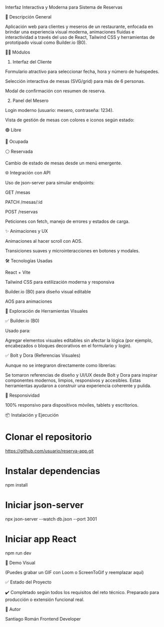 Interfaz Interactiva y Moderna para Sistema de Reservas

🚀 Descripción General

Aplicación web para clientes y meseros de un restaurante, enfocada en brindar una experiencia visual moderna, animaciones fluidas e interactividad a través del uso de React, Tailwind CSS y herramientas de prototipado visual como Builder.io (B0).

👨‍🍳 Módulos

1. Interfaz del Cliente

Formulario atractivo para seleccionar fecha, hora y número de huéspedes.

Selección interactiva de mesas (SVG/grid) para más de 6 personas.

Modal de confirmación con resumen de reserva.

2. Panel del Mesero

Login moderno (usuario: mesero, contraseña: 1234).

Vista de gestión de mesas con colores e iconos según estado:

🟢 Libre

🔴 Ocupada

⚪ Reservada

Cambio de estado de mesas desde un menú emergente.

🌐 Integración con API

Uso de json-server para simular endpoints:

GET /mesas

PATCH /mesas/:id

POST /reservas

Peticiones con fetch, manejo de errores y estados de carga.

✨ Animaciones y UX

Animaciones al hacer scroll con AOS.

Transiciones suaves y microinteracciones en botones y modales.

🛠️ Tecnologías Usadas

React + Vite

Tailwind CSS para estilización moderna y responsiva

Builder.io (B0) para diseño visual editable

AOS para animaciones

🎨 Exploración de Herramientas Visuales

✅ Builder.io (B0)

Usado para:

Agregar elementos visuales editables sin afectar la lógica (por ejemplo, encabezados o bloques decorativos en el formulario y login).

✅ Bolt y Dora (Referencias Visuales)

Aunque no se integraron directamente como librerías:

Se tomaron referencias de diseño y UI/UX desde Bolt y Dora para inspirar componentes modernos, limpios, responsivos y accesibles. Estas herramientas ayudaron a construir una experiencia coherente y pulida.

📱 Responsividad

100% responsivo para dispositivos móviles, tablets y escritorios.

📦 Instalación y Ejecución

# Clonar el repositorio
https://github.com/usuario/reserva-app.git

# Instalar dependencias
npm install

# Iniciar json-server
npx json-server --watch db.json --port 3001

# Iniciar app React
npm run dev

📸 Demo Visual

(Puedes grabar un GIF con Loom o ScreenToGif y reemplazar aquí)

✅ Estado del Proyecto

✔️ Completado según todos los requisitos del reto técnico.
Preparado para producción o extensión funcional real.

🙌 Autor

Santiago Román Frontend Developer

